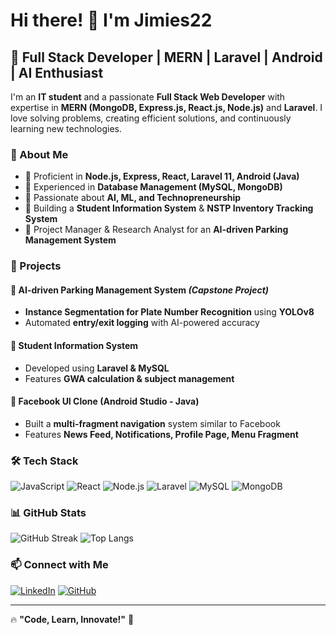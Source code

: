 # Hi there! 👋 I'm Jimies22

## 🚀 Full Stack Developer | MERN | Laravel | Android | AI Enthusiast

I'm an **IT student** and a passionate **Full Stack Web Developer** with expertise in **MERN (MongoDB, Express.js, React.js, Node.js)** and **Laravel**. I love solving problems, creating efficient solutions, and continuously learning new technologies.

### 🌟 About Me
- 🔹 Proficient in **Node.js, Express, React, Laravel 11, Android (Java)**
- 🔹 Experienced in **Database Management (MySQL, MongoDB)**
- 🔹 Passionate about **AI, ML, and Technopreneurship**
- 🔹 Building a **Student Information System** & **NSTP Inventory Tracking System**
- 🔹 Project Manager & Research Analyst for an **AI-driven Parking Management System**

### 📌 Projects
#### 🚗 AI-driven Parking Management System *(Capstone Project)*
- **Instance Segmentation for Plate Number Recognition** using **YOLOv8**
- Automated **entry/exit logging** with AI-powered accuracy

#### 🏫 Student Information System
- Developed using **Laravel & MySQL**
- Features **GWA calculation & subject management**

#### 📱 Facebook UI Clone (Android Studio - Java)
- Built a **multi-fragment navigation** system similar to Facebook
- Features **News Feed, Notifications, Profile Page, Menu Fragment**

### 🛠 Tech Stack
![JavaScript](https://img.shields.io/badge/JavaScript-F7DF1E?style=for-the-badge&logo=javascript&logoColor=black)
![React](https://img.shields.io/badge/React-20232A?style=for-the-badge&logo=react&logoColor=61DAFB)
![Node.js](https://img.shields.io/badge/Node.js-43853D?style=for-the-badge&logo=node.js&logoColor=white)
![Laravel](https://img.shields.io/badge/Laravel-FF2D20?style=for-the-badge&logo=laravel&logoColor=white)
![MySQL](https://img.shields.io/badge/MySQL-005C84?style=for-the-badge&logo=mysql&logoColor=white)
![MongoDB](https://img.shields.io/badge/MongoDB-4EA94B?style=for-the-badge&logo=mongodb&logoColor=white)

### 📊 GitHub Stats
![GitHub Streak](https://streak-stats.demolab.com/?user=Jimies22&theme=react&hide_border=true)
![Top Langs](https://github-readme-stats.vercel.app/api/top-langs/?username=Jimies22&layout=compact&theme=react)

### 📫 Connect with Me
[![LinkedIn](https://img.shields.io/badge/LinkedIn-0077B5?style=for-the-badge&logo=linkedin&logoColor=white)](https://linkedin.com/in/Jim_Joshua_Boquil)
[![GitHub](https://img.shields.io/badge/GitHub-100000?style=for-the-badge&logo=github&logoColor=white)](https://github.com/Jimies22)

---
🔥 **"Code, Learn, Innovate!"** 🚀
